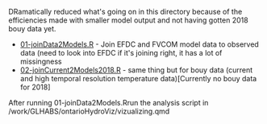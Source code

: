 
DRamatically reduced what's going on in this directory because of the efficiencies made with smaller model output 
and not having gotten 2018 bouy data yet.

- [01-joinData2Models.R](01-joinData2Models.R) - Join EFDC and FVCOM model data to observed data (need to look into EFDC if it's joining right, it has a lot of missingness
- [02-joinCurrent2Models2018.R](02-joinCurrent2Models2018.R) - same thing but for bouy data (current and high temporal resolution temperature data)[Currently no bouy data for 2018]


After running 01-joinData2Models.Rrun the analysis script in /work/GLHABS/ontarioHydroViz/vizualizing.qmd


